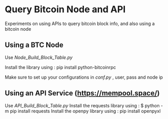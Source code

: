 
Query Bitcoin Node and API
==========================

Experiments on using APIs to query bitcoin block info, and also using a bitcoin node

Using a BTC Node
----------------
  Use _Node_Build_Block_Table.py_

  Install the library using :
  pip install python-bitcoinrpc

  Make sure to set up your configurations in _conf.py_ , user, pass and node ip

  Using an API Service (https://mempool.space/)
-----------------------------------------------
  Use _API_Build_Block_Table.py_
  Install the requests library using : $ python -m pip install requests
  Install the openpy library using : pip install openpyxl
